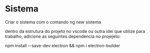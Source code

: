 # Sistema
Criar o sistema com o comando ng new sistema

dentro da estrutura do projeto no vscode ou outra idei que utilize para trabalho, adicione as seguintes dependencia no projejeto:

npm install --save-dev electron && npm i electron-builder

